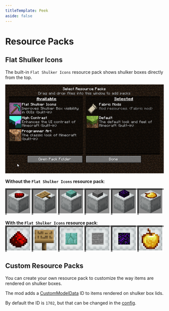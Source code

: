 ```yaml
---
titleTemplate: Peek
aside: false
---
```


# Resource Packs

## Flat Shulker Icons

The built-in `Flat Shulker Icons` resource pack shows shulker boxes directly from the top.

![](images/builtin_resource_pack.png)


**Without the `Flat Shulker Icons` resource pack**:

![](images/no_resource_pack.png)

**With the `Flat Shulker Icons` resource pack**:
![](images/resource_pack.png)

## Custom Resource Packs

You can create your own resource pack to customize the way items are rendered on shulker boxes.

The mod adds a [CustomModelData](https://mcmodels.net/how-to-tutorials/resource-pack-tutorials/what-is-custommodeldata-2/) ID to items rendered on shulker box lids.

By default the ID is `1702`, but that can be changed in the [config](configuration).
